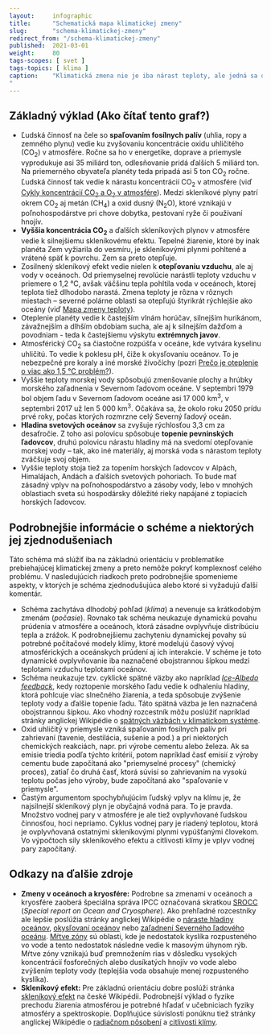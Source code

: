 ```yaml
---
layout:     infographic
title:      "Schematická mapa klimatickej zmeny"
slug:       "schema-klimatickej-zmeny"
redirect_from: "/schema-klimatickej-zmeny"
published:  2021-03-01
weight:     80
tags-scopes: [ svet ]
tags-topics: [ klima ]
caption:    "Klimatická zmena nie je iba nárast teploty, ale jedná sa o súhrnný pojem pre rad vzájomne previazaných javov. Zmena jedného faktora, napríklad zvýšenie koncentrácie CO<sub>2</sub> v atmosfére, vyvoláva dlhý reťazec príčin a následkov.
"
---
```


## Základný výklad (Ako čítať tento graf?)

* Ľudská činnosť na čele so **spaľovaním fosílnych palív** (uhlia, ropy a zemného plynu) vedie ku zvyšovaniu koncentrácie oxidu uhličitého (CO<sub>2</sub>) v atmosfére. Ročne sa ho v energetike, doprave a priemysle vyprodukuje asi 35 miliárd ton, odlesňovanie pridá ďalších 5 miliárd ton. Na priemerného obyvateľa planéty teda pripadá asi 5 ton CO<sub>2</sub> ročne. Ľudská činnosť tak vedie k nárastu koncentrácií CO<sub>2</sub> v atmosfére (viď [Cykly koncentrácií CO<sub>2</sub> a O<sub>2</sub> v atmosfére](/infografiky/cykly-koncentracii-co2-o2)). Medzi skleníkové plyny patrí okrem CO<sub>2</sub> aj metán (CH<sub>4</sub>) a oxid dusný (N<sub>2</sub>O), ktoré vznikajú v poľnohospodárstve pri chove dobytka, pestovaní ryže či používaní hnojív.
* __Vyššia koncentrácia CO<sub>2</sub>__ a ďalších skleníkových plynov v atmosfére vedie k silnejšiemu skleníkovému efektu. Tepelné žiarenie, ktoré by inak planéta Zem vyžiarila do vesmíru, je skleníkovými plynmi pohltené a vrátené späť k povrchu. Zem sa preto otepľuje.
* Zosilnený skleníkový efekt vedie nielen k __otepľovaniu vzduchu__, ale aj vody v oceánoch. Od priemyselnej revolúcie narástli teploty vzduchu v priemere o 1,2 °C, avšak väčšinu tepla pohltila voda v oceánoch, ktorej teplota tiež dlhodobo narastá. Zmena teploty je rôzna v rôznych miestach – severné polárne oblasti sa otepľujú štyrikrát rýchlejšie ako oceány (viď [Mapa zmeny teploty](/infografiky/mapa-zmeny-teploty)). 
* Oteplenie planéty vedie k častejším vlnám horúčav, silnejším hurikánom, závažnejším a dlhším obdobiam sucha, ale aj k silnejším dažďom a povodniam - teda k častejšiemu výskytu __extrémnych javov__.
* Atmosférický CO<sub>2</sub> sa čiastočne rozpúšťa v oceáne, kde vytvára kyselinu uhličitú. To vedie k poklesu pH, čiže k okysľovaniu oceánov. To je nebezpečné pre koraly a iné morské živočíchy (pozri [Prečo je oteplenie o viac ako 1,5 °C problém?](/infografiky/body-zlomu-1)).
* Vyššie teploty morskej vody spôsobujú zmenšovanie plochy a hrúbky morského zaľadnenia v Severnom ľadovom oceáne. V septembri 1979 bol objem ľadu v Severnom ľadovom oceáne asi 17 000 km<sup>3</sup>, v septembri 2017 už len 5 000 km<sup>3</sup>. Očakáva sa, že okolo roku 2050 prídu prvé roky, počas ktorých rozmrzne celý Severný ľadový oceán.
* __Hladina svetových oceánov__ sa zvyšuje rýchlosťou 3,3 cm za desaťročie. Z toho asi polovicu spôsobuje __topenie pevninských ľadovcov__, druhú polovicu nárastu hladiny má na svedomí otepľovanie morskej vody – tak, ako iné materiály, aj morská voda s nárastom teploty zväčšuje svoj objem.
* Vyššie teploty stoja tiež za topením horských ľadovcov v Alpách, Himalájach, Andách a ďalších svetových pohoriach. To bude mať zásadný vplyv na poľnohospodárstvo a zásoby vody, lebo v mnohých oblastiach sveta sú hospodársky dôležité rieky napájané z topiacich horských ľadovcov.

## Podrobnejšie informácie o schéme a niektorých jej zjednodušeniach

Táto schéma má slúžiť iba na základnú orientáciu v problematike prebiehajúcej klimatickej zmeny a preto nemôže pokryť komplexnosť celého problému. V nasledujúcich riadkoch preto podrobnejšie spomenieme aspekty, v ktorých je schéma zjednodušujúca alebo ktoré si vyžadujú ďalší komentár.

* Schéma zachytáva dlhodobý pohľad (*klíma*) a nevenuje sa krátkodobým zmenám (*počasie*). Rovnako tak schéma neukazuje dynamickú povahu prúdenia v atmosfére a oceánoch, ktorá zásadne ovplyvňuje distribúciu tepla a zrážok. K podrobnejšiemu zachyteniu dynamickej povahy sú potrebné počítačové modely klímy, ktoré modelujú časový vývoj atmosférických a oceánskych prúdení aj ich interakcie. V schéme je toto dynamické ovplyvňovanie iba naznačené obojstrannou šípkou medzi teplotami vzduchu teplotami oceánov.
* Schéma neukazuje tzv. cyklické spätné väzby ako napríklad [*Ice-Albedo feedback*](https://en.wikipedia.org/wiki/Ice%E2%80%93albedo_feedback), kedy roztopenie morského ľadu vedie k odhaleniu hladiny, ktorá pohlcuje viac slnečného žiarenia, a teda spôsobuje zvýšenie teploty vody a ďalšie topenie ľadu. Táto spätná väzba je len naznačená obojstrannou šípkou. Ako vhodný rozcestník môžu poslúžiť napríklad stránky anglickej Wikipédie o [spätných väzbách v klimatickom systéme](https://en.wikipedia.org/wiki/Climate_change_feedback).
* Oxid uhličitý v priemysle vzniká spaľovaním fosílnych palív pri zahrievaní (tavenie, destilácia, sušenie a pod.) a pri niektorých chemických reakciách, napr. pri výrobe cementu alebo železa. Ak sa emisie triedia podľa týchto kritérií, potom napríklad časť emisií z výroby cementu bude započítaná ako "priemyselné procesy" (chemický proces), zatiaľ čo druhá časť, ktorá súvisí so zahrievaním na vysokú teplotu počas jeho výroby, bude započítaná ako "spaľovanie v priemysle".
* Častým argumentom spochybňujúcim ľudský vplyv na klímu je, že najsilnejší skleníkový plyn je obyčajná vodná para. To je pravda. Množstvo vodnej pary v atmosfére je ale tiež ovplyvňované ľudskou činnosťou, hoci nepriamo. Cyklus vodnej pary je riadený teplotou, ktorá je ovplyvňovaná ostatnými skleníkovými plynmi vypúšťanými človekom. Vo výpočtoch sily skleníkového efektu a citlivosti klímy je vplyv vodnej pary započítaný.

## Odkazy na ďalšie zdroje

* __Zmeny v oceánoch a kryosfére:__ Podrobne sa zmenami v oceánoch a kryosfére zaoberá špeciálna správa IPCC označovaná skratkou [SROCC](https://www.ipcc.ch/srocc/) (*Special report on Ocean and Cryosphere*). Ako prehľadné rozcestníky ale lepšie poslúžia stránky anglickej Wikipédie o [ náraste hladiny oceánov](https://en.wikipedia.org/wiki/Sea_level_rise), [okysľovaní oceánov](https://en.wikipedia.org/wiki/Ocean_acidification) nebo [zaľadnení Severného ľadového oceánu](https://en.wikipedia.org/wiki/Arctic_sea_ice_decline). [Mŕtve zóny](https://en.wikipedia.org/wiki/Dead_zone_(ecology)) sú oblasti, kde je nedostatok kyslíka rozpusteného vo vode a tento nedostatok následne vedie k masovým úhynom rýb. Mŕtve zóny vznikajú buď premnožením rias v dôsledku vysokých koncentrácií fosforečných alebo dusíkatých hnojív vo vode alebo zvýšením teploty vody (teplejšia voda obsahuje menej rozpusteného kyslíka).
* __Skleníkový efekt:__ Pre základnú orientáciu dobre poslúži stránka [skleníkový efekt](https://cs.wikipedia.org/wiki/Sklen%C3%ADkov%C3%BD_efekt) na české Wikipédii. Podrobnejší výklad o fyzike prechodu žiarenia atmosférou je potrebné hľadať v učebniciach fyziky atmosféry a spektroskopie. Doplňujúce súvislosti ponúknu tiež stránky anglickej Wikipédie o [radiačnom pôsobení](https://en.wikipedia.org/wiki/Radiative_forcing) a [citlivosti klímy](https://en.wikipedia.org/wiki/Climate_sensitivity).

